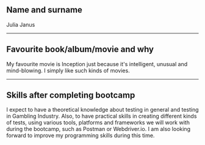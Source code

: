 ## Name and surname
Julia Janus

___

## Favourite book/album/movie and why
My favourite movie is Inception just because it's intelligent, unusual and mind-blowing. I simply like such kinds of movies.

___

## Skills after completing bootcamp
I expect to have a theoretical knowledge about testing in general and testing in Gambling Industry.
Also, to have practical skills in creating different kinds of tests, using various tools, platforms and frameworks we will work with during the bootcamp, such as Postman or Webdriver.io.
I am also looking forward to improve my programming skills during this time.
